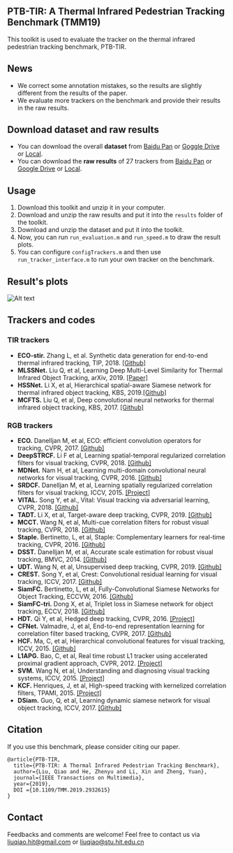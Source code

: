 ## PTB-TIR: A Thermal Infrared Pedestrian Tracking Benchmark (TMM19)
This toolkit is used to evaluate the tracker on the thermal infrared pedestrian tracking benchmark, PTB-TIR.
## News
* We correct some annotation mistakes, so the results are slightly different from the results of the paper. 
* We evaluate more trackers on the benchmark and provide their results in the raw results.
## Download dataset and  raw results
* You can download the overall **dataset** from [Baidu Pan](https://pan.baidu.com/s/1RHhvc7fOA9QF5uHJ2LNdQQ) or [Goggle Drive](https://drive.google.com/open?id=1fWzsv-bluYMbntO0xFxDJ6K0WyTCNC7T) or [Local](http://www.hezhenyu.cn/UpLoadFiles/dataset/tirsequences_new.rar).
* You can download  the **raw results** of 27 trackers from [Baidu Pan](https://pan.baidu.com/s/184B11HWgSrrLEdR_gLbO1g) or [Google Drive](https://drive.google.com/open?id=1m1evJbTBpl_R4oAnsQQnV9NFpZ58J9DW) or [Local](http://www.hezhenyu.cn/UpLoadFiles/dataset/results_OPE_all.rar).
## Usage
1. Download this toolkit and unzip it in your computer.
2. Download and unzip the raw results and put it into the `results` folder of the toolkit.
3. Download and unzip the dataset and put it into the toolkit.
4. Now, you can run `run_evaluation.m` and `run_speed.m` to draw the result plots.
5. You can configure `configTrackers.m` and then use `run_tracker_interface.m` to run your own tracker on the benchmark.
## Result's plots
![Alt text](./figs/results_OPE_all/results.jpg)
## Trackers and codes
### TIR trackers
* **ECO-stir.**  Zhang L, et al. Synthetic data generation for end-to-end thermal infrared tracking, TIP, 2018. [[Github]](https://github.com/zhanglichao/generatedTIR_tracking)
*  **MLSSNet.** Liu Q, et al, Learning Deep Multi-Level Similarity for Thermal Infrared Object Tracking, arXiv, 2019. [[Paper]](https://arxiv.org/abs/1906.03568)
*  **HSSNet.**  Li X, et al, Hierarchical spatial-aware Siamese network for thermal infrared object tracking, KBS, 2019.[[Github]](https://github.com/QiaoLiuHit/HSSNet)
*  **MCFTS.** Liu Q, et al, Deep convolutional neural networks for thermal infrared object tracking, KBS, 2017. [[Github]](https://github.com/QiaoLiuHit/MCFTS) 
### RGB trackers
* **ECO.** Danelljan M, et al, ECO: efficient convolution operators for tracking, CVPR, 2017. [[Github]](https://github.com/martin-danelljan/ECO)
*  **DeepSTRCF.** Li F et al, Learning spatial-temporal regularized correlation filters for visual tracking, CVPR, 2018. [[Github]](https://github.com/lifeng9472/STRCF)
*  **MDNet.** Nam H, et al, Learning multi-domain convolutional neural networks for visual tracking, CVPR, 2016. [[Github]](https://github.com/hyeonseobnam/MDNet)
* **SRDCF.**  Danelljan M, et al, Learning spatially regularized correlation filters for visual tracking, ICCV, 2015. [[Project]](https://www.cvl.isy.liu.se/research/objrec/visualtracking/regvistrack/)
* **VITAL.** Song Y, et al., Vital: Visual tracking via adversarial learning, CVPR, 2018. [[Github]](https://github.com/ybsong00/Vital_release)
* **TADT.** Li X, et al, Target-aware deep tracking, CVPR, 2019. [[Github]](https://github.com/XinLi-zn/TADT)
* **MCCT.** Wang N, et al, Multi-cue correlation filters for robust visual tracking, CVPR, 2018. [[Github]](https://github.com/594422814/MCCT)
* **Staple.** Bertinetto, L, et al, Staple: Complementary learners for real-time tracking, CVPR, 2016. [[Github]](https://github.com/bertinetto/staple)
* **DSST.** Danelljan M, et al, Accurate scale estimation for robust visual tracking, BMVC, 2014. [[Github]](https://github.com/gnebehay/DSST)
* **UDT.** Wang N, et al, Unsupervised deep tracking, CVPR, 2019. [[Github]](https://github.com/594422814/UDT)
* **CREST.** Song Y, et al, Crest: Convolutional residual learning for visual tracking, ICCV, 2017. [[Github]](https://github.com/ybsong00/CREST-Release)
*  **SiamFC.** Bertinetto, L, et al, Fully-Convolutional Siamese Networks for Object Tracking, ECCVW, 2016. [[Github]](https://github.com/bertinetto/siamese-fc)
*  **SiamFC-tri.** Dong X, et al, Triplet loss in Siamese network for object tracking, ECCV, 2018. [[Github]](https://github.com/shenjianbing/TripletTracking)
*  **HDT.** Qi Y, et al, Hedged deep tracking, CVPR, 2016. [[Project]](https://sites.google.com/site/yuankiqi/hdt/)
*  **CFNet.**  Valmadre, J, et al,  End-to-end representation learning for correlation filter based tracking, CVPR, 2017. [[Github]](https://github.com/bertinetto/cfnet)
*   **HCF.** Ma, C, et al, Hierarchical convolutional features for visual tracking, ICCV, 2015. [[Github]](https://github.com/jbhuang0604/CF2)
*   **L1APG.** Bao, C, et al,  Real time robust L1 tracker using accelerated proximal gradient approach, CVPR, 2012. [[Project]](http://www.dabi.temple.edu/~hbling/code_data.htm)
*  **SVM.** Wang N, et al, Understanding and diagnosing visual tracking systems, ICCV, 2015. [[Project]](http://winsty.net/tracker_diagnose.html)
*  **KCF.** Henriques, J, et al, High-speed tracking with kernelized correlation filters, TPAMI, 2015. [[Project]](http://www.robots.ox.ac.uk/~joao/circulant/)
*  **DSiam.** Guo, Q, et al, Learning dynamic siamese network for visual object tracking, ICCV, 2017. [[Github]](https://github.com/tsingqguo/DSiam)
## Citation
If you use this benchmark, please consider citing our paper.
```
@article{PTB-TIR,
  title={PTB-TIR: A Thermal Infrared Pedestrian Tracking Benchmark},
  author={Liu, Qiao and He, Zhenyu and Li, Xin and Zheng, Yuan},
  journal={IEEE Transactions on Multimedia},
  year={2019},
  DOI ={10.1109/TMM.2019.2932615}
}
```
## Contact
Feedbacks and comments are welcome! 
Feel free to contact us via liuqiao.hit@gmail.com or liuqiao@stu.hit.edu.cn
